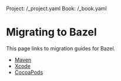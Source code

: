Project: /_project.yaml
Book: /_book.yaml

# Migrating to Bazel

This page links to migration guides for Bazel.

*  [Maven](/migrate/maven)
*  [Xcode](/migrate/xcode)
*  [CocoaPods](/migrate/cocoapods)
